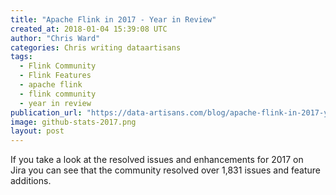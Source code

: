 ```yaml
---
title: "Apache Flink in 2017 - Year in Review"
created_at: 2018-01-04 15:39:08 UTC
author: "Chris Ward"
categories: Chris writing dataartisans
tags: 
  - Flink Community
  - Flink Features
  - apache flink
  - flink community
  - year in review
publication_url: "https://data-artisans.com/blog/apache-flink-in-2017-year-in-review"
image: github-stats-2017.png
layout: post
---
```

If you take a look at&nbsp;the resolved issues and enhancements for 2017 on Jira&nbsp;you can see that the community resolved over 1,831 issues and feature additions.

